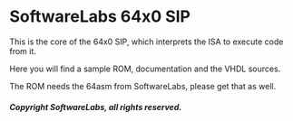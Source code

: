 # SoftwareLabs 64x0 SIP

This is the core of the 64x0 SIP,
which interprets the ISA to execute code from it.

Here you will find a sample ROM, documentation and the VHDL sources.

The ROM needs the 64asm from SoftwareLabs, please get that as well.

##### Copyright SoftwareLabs, all rights reserved.
